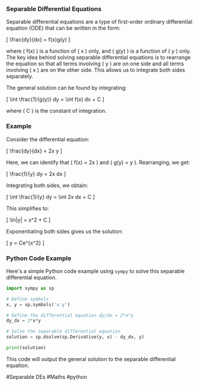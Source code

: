 ### Separable Differential Equations

Separable differential equations are a type of first-order ordinary differential equation (ODE) that can be written in the form:

\[ \frac{dy}{dx} = f(x)g(y) \]

where \( f(x) \) is a function of \( x \) only, and \( g(y) \) is a function of \( y \) only. The key idea behind solving separable differential equations is to rearrange the equation so that all terms involving \( y \) are on one side and all terms involving \( x \) are on the other side. This allows us to integrate both sides separately.

The general solution can be found by integrating:

\[ \int \frac{1}{g(y)} dy = \int f(x) dx + C \]

where \( C \) is the constant of integration.

### Example

Consider the differential equation:

\[ \frac{dy}{dx} = 2x y \]

Here, we can identify that \( f(x) = 2x \) and \( g(y) = y \). Rearranging, we get:

\[ \frac{1}{y} dy = 2x dx \]

Integrating both sides, we obtain:

\[ \int \frac{1}{y} dy = \int 2x dx + C \]

This simplifies to:

\[ \ln|y| = x^2 + C \]

Exponentiating both sides gives us the solution:

\[ y = Ce^{x^2} \]

### Python Code Example

Here's a simple Python code example using `sympy` to solve this separable differential equation.

```python
import sympy as sp

# Define symbols
x, y = sp.symbols('x y')

# Define the differential equation dy/dx = 2*x*y
dy_dx = 2*x*y

# Solve the separable differential equation
solution = sp.dsolve(sp.Derivative(y, x) - dy_dx, y)

print(solution)
```

This code will output the general solution to the separable differential equation.

#Separable DEs #Maths #python